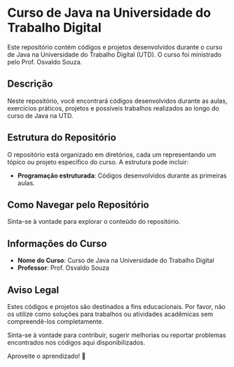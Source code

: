 # Curso de Java na Universidade do Trabalho Digital

Este repositório contém códigos e projetos desenvolvidos durante o curso de Java na Universidade do Trabalho Digital (UTD). O curso foi ministrado pelo Prof. Osvaldo Souza.

## Descrição

Neste repositório, você encontrará códigos desenvolvidos durante as aulas, exercícios práticos, projetos e possíveis trabalhos realizados ao longo do curso de Java na UTD.

## Estrutura do Repositório

O repositório está organizado em diretórios, cada um representando um tópico ou projeto específico do curso. A estrutura pode incluir:

- **Programação estruturada**: Códigos desenvolvidos durante as primeiras aulas.


## Como Navegar pelo Repositório

Sinta-se à vontade para explorar o conteúdo do repositório. 

## Informações do Curso

- **Nome do Curso**: Curso de Java na Universidade do Trabalho Digital
- **Professor**: Prof. Osvaldo Souza

## Aviso Legal

Estes códigos e projetos são destinados a fins educacionais. Por favor, não os utilize como soluções para trabalhos ou atividades acadêmicas sem compreendê-los completamente.

Sinta-se à vontade para contribuir, sugerir melhorias ou reportar problemas encontrados nos códigos aqui disponibilizados.

Aproveite o aprendizado! 🚀
